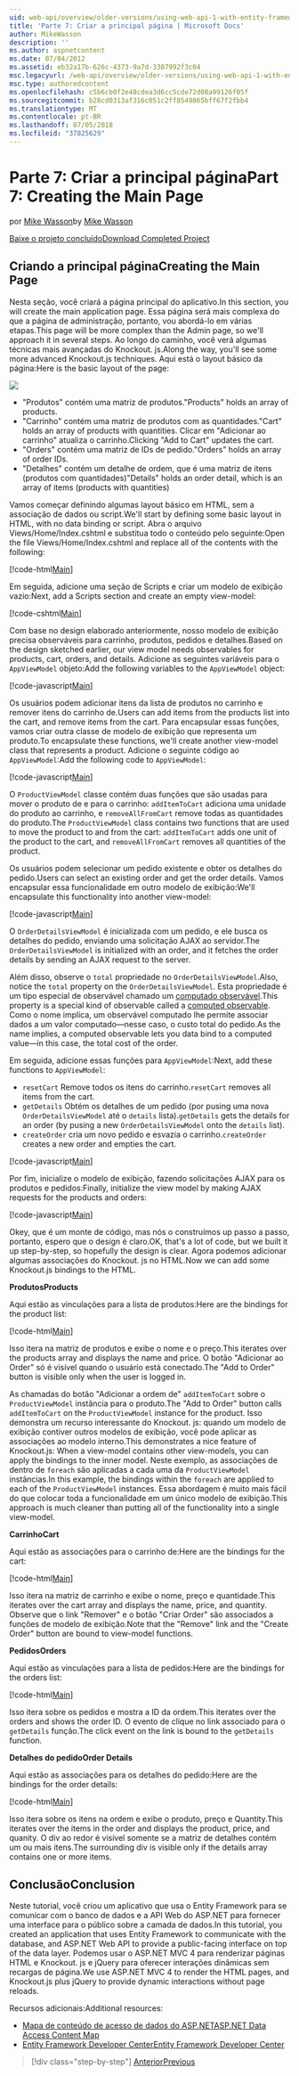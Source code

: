 ```yaml
---
uid: web-api/overview/older-versions/using-web-api-1-with-entity-framework-5/using-web-api-with-entity-framework-part-7
title: 'Parte 7: Criar a principal página | Microsoft Docs'
author: MikeWasson
description: ''
ms.author: aspnetcontent
ms.date: 07/04/2012
ms.assetid: eb32a17b-626c-4373-9a7d-3387992f3c04
msc.legacyurl: /web-api/overview/older-versions/using-web-api-1-with-entity-framework-5/using-web-api-with-entity-framework-part-7
msc.type: authoredcontent
ms.openlocfilehash: c5b6cb0f2e48cdea3d6cc5cde72d08a99126f05f
ms.sourcegitcommit: b28cd0313af316c051c2ff8549865bff67f2fbb4
ms.translationtype: MT
ms.contentlocale: pt-BR
ms.lasthandoff: 07/05/2018
ms.locfileid: "37825629"
---
```

<a name="part-7-creating-the-main-page"></a><span data-ttu-id="2dd01-102">Parte 7: Criar a principal página</span><span class="sxs-lookup"><span data-stu-id="2dd01-102">Part 7: Creating the Main Page</span></span>
====================
<span data-ttu-id="2dd01-103">por [Mike Wasson](https://github.com/MikeWasson)</span><span class="sxs-lookup"><span data-stu-id="2dd01-103">by [Mike Wasson](https://github.com/MikeWasson)</span></span>

[<span data-ttu-id="2dd01-104">Baixe o projeto concluído</span><span class="sxs-lookup"><span data-stu-id="2dd01-104">Download Completed Project</span></span>](http://code.msdn.microsoft.com/ASP-NET-Web-API-with-afa30545)

## <a name="creating-the-main-page"></a><span data-ttu-id="2dd01-105">Criando a principal página</span><span class="sxs-lookup"><span data-stu-id="2dd01-105">Creating the Main Page</span></span>

<span data-ttu-id="2dd01-106">Nesta seção, você criará a página principal do aplicativo.</span><span class="sxs-lookup"><span data-stu-id="2dd01-106">In this section, you will create the main application page.</span></span> <span data-ttu-id="2dd01-107">Essa página será mais complexa do que a página de administração, portanto, vou abordá-lo em várias etapas.</span><span class="sxs-lookup"><span data-stu-id="2dd01-107">This page will be more complex than the Admin page, so we'll approach it in several steps.</span></span> <span data-ttu-id="2dd01-108">Ao longo do caminho, você verá algumas técnicas mais avançadas do Knockout. js.</span><span class="sxs-lookup"><span data-stu-id="2dd01-108">Along the way, you'll see some more advanced Knockout.js techniques.</span></span> <span data-ttu-id="2dd01-109">Aqui está o layout básico da página:</span><span class="sxs-lookup"><span data-stu-id="2dd01-109">Here is the basic layout of the page:</span></span>

![](using-web-api-with-entity-framework-part-7/_static/image1.png)

- <span data-ttu-id="2dd01-110">"Produtos" contém uma matriz de produtos.</span><span class="sxs-lookup"><span data-stu-id="2dd01-110">"Products" holds an array of products.</span></span>
- <span data-ttu-id="2dd01-111">"Carrinho" contém uma matriz de produtos com as quantidades.</span><span class="sxs-lookup"><span data-stu-id="2dd01-111">"Cart" holds an array of products with quantities.</span></span> <span data-ttu-id="2dd01-112">Clicar em "Adicionar ao carrinho" atualiza o carrinho.</span><span class="sxs-lookup"><span data-stu-id="2dd01-112">Clicking "Add to Cart" updates the cart.</span></span>
- <span data-ttu-id="2dd01-113">"Orders" contém uma matriz de IDs de pedido.</span><span class="sxs-lookup"><span data-stu-id="2dd01-113">"Orders" holds an array of order IDs.</span></span>
- <span data-ttu-id="2dd01-114">"Detalhes" contém um detalhe de ordem, que é uma matriz de itens (produtos com quantidades)</span><span class="sxs-lookup"><span data-stu-id="2dd01-114">"Details" holds an order detail, which is an array of items (products with quantities)</span></span>

<span data-ttu-id="2dd01-115">Vamos começar definindo algumas layout básico em HTML, sem a associação de dados ou script.</span><span class="sxs-lookup"><span data-stu-id="2dd01-115">We'll start by defining some basic layout in HTML, with no data binding or script.</span></span> <span data-ttu-id="2dd01-116">Abra o arquivo Views/Home/Index.cshtml e substitua todo o conteúdo pelo seguinte:</span><span class="sxs-lookup"><span data-stu-id="2dd01-116">Open the file Views/Home/Index.cshtml and replace all of the contents with the following:</span></span>

[!code-html[Main](using-web-api-with-entity-framework-part-7/samples/sample1.html)]

<span data-ttu-id="2dd01-117">Em seguida, adicione uma seção de Scripts e criar um modelo de exibição vazio:</span><span class="sxs-lookup"><span data-stu-id="2dd01-117">Next, add a Scripts section and create an empty view-model:</span></span>

[!code-cshtml[Main](using-web-api-with-entity-framework-part-7/samples/sample2.cshtml)]

<span data-ttu-id="2dd01-118">Com base no design elaborado anteriormente, nosso modelo de exibição precisa observáveis para carrinho, produtos, pedidos e detalhes.</span><span class="sxs-lookup"><span data-stu-id="2dd01-118">Based on the design sketched earlier, our view model needs observables for products, cart, orders, and details.</span></span> <span data-ttu-id="2dd01-119">Adicione as seguintes variáveis para o `AppViewModel` objeto:</span><span class="sxs-lookup"><span data-stu-id="2dd01-119">Add the following variables to the `AppViewModel` object:</span></span>

[!code-javascript[Main](using-web-api-with-entity-framework-part-7/samples/sample3.js)]

<span data-ttu-id="2dd01-120">Os usuários podem adicionar itens da lista de produtos no carrinho e remover itens do carrinho de.</span><span class="sxs-lookup"><span data-stu-id="2dd01-120">Users can add items from the products list into the cart, and remove items from the cart.</span></span> <span data-ttu-id="2dd01-121">Para encapsular essas funções, vamos criar outra classe de modelo de exibição que representa um produto.</span><span class="sxs-lookup"><span data-stu-id="2dd01-121">To encapsulate these functions, we'll create another view-model class that represents a product.</span></span> <span data-ttu-id="2dd01-122">Adicione o seguinte código ao `AppViewModel`:</span><span class="sxs-lookup"><span data-stu-id="2dd01-122">Add the following code to `AppViewModel`:</span></span>

[!code-javascript[Main](using-web-api-with-entity-framework-part-7/samples/sample4.js?highlight=4)]

<span data-ttu-id="2dd01-123">O `ProductViewModel` classe contém duas funções que são usadas para mover o produto de e para o carrinho: `addItemToCart` adiciona uma unidade do produto ao carrinho, e `removeAllFromCart` remove todas as quantidades do produto.</span><span class="sxs-lookup"><span data-stu-id="2dd01-123">The `ProductViewModel` class contains two functions that are used to move the product to and from the cart: `addItemToCart` adds one unit of the product to the cart, and `removeAllFromCart` removes all quantities of the product.</span></span>

<span data-ttu-id="2dd01-124">Os usuários podem selecionar um pedido existente e obter os detalhes do pedido.</span><span class="sxs-lookup"><span data-stu-id="2dd01-124">Users can select an existing order and get the order details.</span></span> <span data-ttu-id="2dd01-125">Vamos encapsular essa funcionalidade em outro modelo de exibição:</span><span class="sxs-lookup"><span data-stu-id="2dd01-125">We'll encapsulate this functionality into another view-model:</span></span>

[!code-javascript[Main](using-web-api-with-entity-framework-part-7/samples/sample5.js?highlight=4)]

<span data-ttu-id="2dd01-126">O `OrderDetailsViewModel` é inicializada com um pedido, e ele busca os detalhes do pedido, enviando uma solicitação AJAX ao servidor.</span><span class="sxs-lookup"><span data-stu-id="2dd01-126">The `OrderDetailsViewModel` is initialized with an order, and it fetches the order details by sending an AJAX request to the server.</span></span>

<span data-ttu-id="2dd01-127">Além disso, observe o `total` propriedade no `OrderDetailsViewModel`.</span><span class="sxs-lookup"><span data-stu-id="2dd01-127">Also, notice the `total` property on the `OrderDetailsViewModel`.</span></span> <span data-ttu-id="2dd01-128">Esta propriedade é um tipo especial de observável chamado um [computado observável](http://knockoutjs.com/documentation/computedObservables.html).</span><span class="sxs-lookup"><span data-stu-id="2dd01-128">This property is a special kind of observable called a [computed observable](http://knockoutjs.com/documentation/computedObservables.html).</span></span> <span data-ttu-id="2dd01-129">Como o nome implica, um observável computado lhe permite associar dados a um valor computado&#8212;nesse caso, o custo total do pedido.</span><span class="sxs-lookup"><span data-stu-id="2dd01-129">As the name implies, a computed observable lets you data bind to a computed value&#8212;in this case, the total cost of the order.</span></span>

<span data-ttu-id="2dd01-130">Em seguida, adicione essas funções para `AppViewModel`:</span><span class="sxs-lookup"><span data-stu-id="2dd01-130">Next, add these functions to `AppViewModel`:</span></span>

- <span data-ttu-id="2dd01-131">`resetCart` Remove todos os itens do carrinho.</span><span class="sxs-lookup"><span data-stu-id="2dd01-131">`resetCart` removes all items from the cart.</span></span>
- <span data-ttu-id="2dd01-132">`getDetails` Obtém os detalhes de um pedido (por pusing uma nova `OrderDetailsViewModel` até o `details` lista).</span><span class="sxs-lookup"><span data-stu-id="2dd01-132">`getDetails` gets the details for an order (by pusing a new `OrderDetailsViewModel` onto the `details` list).</span></span>
- <span data-ttu-id="2dd01-133">`createOrder` cria um novo pedido e esvazia o carrinho.</span><span class="sxs-lookup"><span data-stu-id="2dd01-133">`createOrder` creates a new order and empties the cart.</span></span>


[!code-javascript[Main](using-web-api-with-entity-framework-part-7/samples/sample6.js?highlight=4)]

<span data-ttu-id="2dd01-134">Por fim, inicialize o modelo de exibição, fazendo solicitações AJAX para os produtos e pedidos:</span><span class="sxs-lookup"><span data-stu-id="2dd01-134">Finally, initialize the view model by making AJAX requests for the products and orders:</span></span>

[!code-javascript[Main](using-web-api-with-entity-framework-part-7/samples/sample7.js)]

<span data-ttu-id="2dd01-135">Okey, que é um monte de código, mas nós o construímos up passo a passo, portanto, espero que o design é claro.</span><span class="sxs-lookup"><span data-stu-id="2dd01-135">OK, that's a lot of code, but we built it up step-by-step, so hopefully the design is clear.</span></span> <span data-ttu-id="2dd01-136">Agora podemos adicionar algumas associações do Knockout. js no HTML.</span><span class="sxs-lookup"><span data-stu-id="2dd01-136">Now we can add some Knockout.js bindings to the HTML.</span></span>

<span data-ttu-id="2dd01-137">**Produtos**</span><span class="sxs-lookup"><span data-stu-id="2dd01-137">**Products**</span></span>

<span data-ttu-id="2dd01-138">Aqui estão as vinculações para a lista de produtos:</span><span class="sxs-lookup"><span data-stu-id="2dd01-138">Here are the bindings for the product list:</span></span>

[!code-html[Main](using-web-api-with-entity-framework-part-7/samples/sample8.html)]

<span data-ttu-id="2dd01-139">Isso itera na matriz de produtos e exibe o nome e o preço.</span><span class="sxs-lookup"><span data-stu-id="2dd01-139">This iterates over the products array and displays the name and price.</span></span> <span data-ttu-id="2dd01-140">O botão "Adicionar ao Order" só é visível quando o usuário está conectado.</span><span class="sxs-lookup"><span data-stu-id="2dd01-140">The "Add to Order" button is visible only when the user is logged in.</span></span>

<span data-ttu-id="2dd01-141">As chamadas do botão "Adicionar a ordem de" `addItemToCart` sobre o `ProductViewModel` instância para o produto.</span><span class="sxs-lookup"><span data-stu-id="2dd01-141">The "Add to Order" button calls `addItemToCart` on the `ProductViewModel` instance for the product.</span></span> <span data-ttu-id="2dd01-142">Isso demonstra um recurso interessante do Knockout. js: quando um modelo de exibição contiver outros modelos de exibição, você pode aplicar as associações ao modelo interno.</span><span class="sxs-lookup"><span data-stu-id="2dd01-142">This demonstrates a nice feature of Knockout.js: When a view-model contains other view-models, you can apply the bindings to the inner model.</span></span> <span data-ttu-id="2dd01-143">Neste exemplo, as associações de dentro de `foreach` são aplicadas a cada uma da `ProductViewModel` instâncias.</span><span class="sxs-lookup"><span data-stu-id="2dd01-143">In this example, the bindings within the `foreach` are applied to each of the `ProductViewModel` instances.</span></span> <span data-ttu-id="2dd01-144">Essa abordagem é muito mais fácil do que colocar toda a funcionalidade em um único modelo de exibição.</span><span class="sxs-lookup"><span data-stu-id="2dd01-144">This approach is much cleaner than putting all of the functionality into a single view-model.</span></span>

<span data-ttu-id="2dd01-145">**Carrinho**</span><span class="sxs-lookup"><span data-stu-id="2dd01-145">**Cart**</span></span>

<span data-ttu-id="2dd01-146">Aqui estão as associações para o carrinho de:</span><span class="sxs-lookup"><span data-stu-id="2dd01-146">Here are the bindings for the cart:</span></span>

[!code-html[Main](using-web-api-with-entity-framework-part-7/samples/sample9.html)]

<span data-ttu-id="2dd01-147">Isso itera na matriz de carrinho e exibe o nome, preço e quantidade.</span><span class="sxs-lookup"><span data-stu-id="2dd01-147">This iterates over the cart array and displays the name, price, and quantity.</span></span> <span data-ttu-id="2dd01-148">Observe que o link "Remover" e o botão "Criar Order" são associados a funções de modelo de exibição.</span><span class="sxs-lookup"><span data-stu-id="2dd01-148">Note that the "Remove" link and the "Create Order" button are bound to view-model functions.</span></span>

<span data-ttu-id="2dd01-149">**Pedidos**</span><span class="sxs-lookup"><span data-stu-id="2dd01-149">**Orders**</span></span>

<span data-ttu-id="2dd01-150">Aqui estão as vinculações para a lista de pedidos:</span><span class="sxs-lookup"><span data-stu-id="2dd01-150">Here are the bindings for the orders list:</span></span>

[!code-html[Main](using-web-api-with-entity-framework-part-7/samples/sample10.html)]

<span data-ttu-id="2dd01-151">Isso itera sobre os pedidos e mostra a ID da ordem.</span><span class="sxs-lookup"><span data-stu-id="2dd01-151">This iterates over the orders and shows the order ID.</span></span> <span data-ttu-id="2dd01-152">O evento de clique no link associado para o `getDetails` função.</span><span class="sxs-lookup"><span data-stu-id="2dd01-152">The click event on the link is bound to the `getDetails` function.</span></span>

<span data-ttu-id="2dd01-153">**Detalhes do pedido**</span><span class="sxs-lookup"><span data-stu-id="2dd01-153">**Order Details**</span></span>

<span data-ttu-id="2dd01-154">Aqui estão as associações para os detalhes do pedido:</span><span class="sxs-lookup"><span data-stu-id="2dd01-154">Here are the bindings for the order details:</span></span>

[!code-html[Main](using-web-api-with-entity-framework-part-7/samples/sample11.html)]

<span data-ttu-id="2dd01-155">Isso itera sobre os itens na ordem e exibe o produto, preço e Quantity.</span><span class="sxs-lookup"><span data-stu-id="2dd01-155">This iterates over the items in the order and displays the product, price, and quanity.</span></span> <span data-ttu-id="2dd01-156">O div ao redor é visível somente se a matriz de detalhes contém um ou mais itens.</span><span class="sxs-lookup"><span data-stu-id="2dd01-156">The surrounding div is visible only if the details array contains one or more items.</span></span>

## <a name="conclusion"></a><span data-ttu-id="2dd01-157">Conclusão</span><span class="sxs-lookup"><span data-stu-id="2dd01-157">Conclusion</span></span>

<span data-ttu-id="2dd01-158">Neste tutorial, você criou um aplicativo que usa o Entity Framework para se comunicar com o banco de dados e a API Web do ASP.NET para fornecer uma interface para o público sobre a camada de dados.</span><span class="sxs-lookup"><span data-stu-id="2dd01-158">In this tutorial, you created an application that uses Entity Framework to communicate with the database, and ASP.NET Web API to provide a public-facing interface on top of the data layer.</span></span> <span data-ttu-id="2dd01-159">Podemos usar o ASP.NET MVC 4 para renderizar páginas HTML e Knockout. js e jQuery para oferecer interações dinâmicas sem recargas de página.</span><span class="sxs-lookup"><span data-stu-id="2dd01-159">We use ASP.NET MVC 4 to render the HTML pages, and Knockout.js plus jQuery to provide dynamic interactions without page reloads.</span></span>

<span data-ttu-id="2dd01-160">Recursos adicionais:</span><span class="sxs-lookup"><span data-stu-id="2dd01-160">Additional resources:</span></span>

- [<span data-ttu-id="2dd01-161">Mapa de conteúdo de acesso de dados do ASP.NET</span><span class="sxs-lookup"><span data-stu-id="2dd01-161">ASP.NET Data Access Content Map</span></span>](https://msdn.microsoft.com/library/6759sth4.aspx)
- [<span data-ttu-id="2dd01-162">Entity Framework Developer Center</span><span class="sxs-lookup"><span data-stu-id="2dd01-162">Entity Framework Developer Center</span></span>](https://msdn.microsoft.com/data/ef)

> [!div class="step-by-step"]
> [<span data-ttu-id="2dd01-163">Anterior</span><span class="sxs-lookup"><span data-stu-id="2dd01-163">Previous</span></span>](using-web-api-with-entity-framework-part-6.md)

